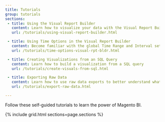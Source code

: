 ```yaml
---
title: Tutorials
group: tutorials
sections:
 - title: Using the Visual Report Builder
   content: Learn how to visualize your data with the Visual Report Builder to help answer business questions
   url: /tutorials/using-visual-report-builder.html

 - title: Using Time Options in the Visual Report Builder
   content: Become familiar with the global Time Range and Interval settings in the Visual Report builder to help you analyze the data in your report for a specific time period
   url: /tutorials/time-options-visual-rpt-bldr.html

 - title: Creating Visualizations from an SQL Query
   content: Learn how to build a visualization from a SQL query
   url: /tutorials/create-visuals-from-sql.html

 - title: Exporting Raw Data
   content: Learn how to use raw data exports to better understand what's powering your dashboard and how you can pinpoint data discrepancies
   url: /tutorials/export-raw-data.html

---
```


Follow these self-guided tutorials to learn the power of Magento BI.

{% include grid.html sections=page.sections %}

